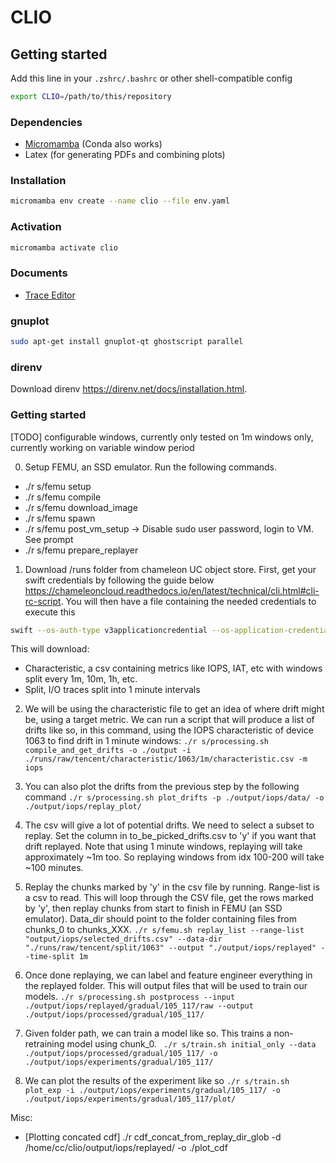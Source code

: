 # CLIO

## Getting started

Add this line in your `.zshrc/.bashrc` or other shell-compatible config

```bash
export CLIO=/path/to/this/repository
```

### Dependencies

- [Micromamba](https://mamba.readthedocs.io/en/latest/installation/micromamba-installation.html) (Conda also works)
- Latex (for generating PDFs and combining plots)

### Installation

```bash
micromamba env create --name clio --file env.yaml
```

### Activation

```bash
micromamba activate clio
```

### Documents

- [Trace Editor](./docs/trace-editor.md)


### gnuplot

```bash
sudo apt-get install gnuplot-qt ghostscript parallel
```

### direnv
Download direnv https://direnv.net/docs/installation.html.

### Getting started
[TODO] configurable windows, currently only tested on 1m windows only, currently working on variable window period

0. Setup FEMU, an SSD emulator. Run the following commands.
- ./r s/femu setup
- ./r s/femu compile
- ./r s/femu download_image
- ./r s/femu spawn
- ./r s/femu post_vm_setup -> Disable sudo user password, login to VM. See prompt
- ./r s/femu prepare_replayer

1. Download /runs folder from chameleon UC object store. First, get your swift credentials by following the guide below https://chameleoncloud.readthedocs.io/en/latest/technical/cli.html#cli-rc-script. You will then have a file containing the needed credentials to execute this
```bash
swift --os-auth-type v3applicationcredential --os-application-credential-id da8eb9b3943c452fa4183fad9d16e58c --os-application-credential-secret AUp1cJZ9ZHiUnAaPuXE8V55NFZ3Cu2Us4DQzXN0wQZIAvFQJ0cDURAy7NLzjckwfefAQsSDbiFU92JvN0cfs0A download clio-data -p runs
```

This will download:
- Characteristic, a csv containing metrics like IOPS, IAT, etc with windows split every 1m, 10m, 1h, etc. 
- Split, I/O traces split into 1 minute intervals

2. We will be using the characteristic file to get an idea of where drift might be, using a target metric. We can run a script that will produce a list of drifts like so, in this command, using the IOPS characteristic of device 1063 to find drift in 1 minute windows: 
``` ./r s/processing.sh compile_and_get_drifts -o ./output -i ./runs/raw/tencent/characteristic/1063/1m/characteristic.csv -m iops ```

3. You can also plot the drifts from the previous step by the following command
``` ./r s/processing.sh plot_drifts -p ./output/iops/data/ -o ./output/iops/replay_plot/ ```

3. The csv will give a lot of potential drifts. We need to select a subset to replay. Set the column in to_be_picked_drifts.csv to 'y' if you want that drift replayed. Note that using 1 minute windows, replaying will take approximately ~1m too. So replaying windows from idx 100-200 will take ~100 minutes.

4. Replay the chunks marked by 'y' in the csv file by running. Range-list is a csv to read. This will loop through the CSV file, get the rows marked by 'y', then replay chunks from start to finish in FEMU (an SSD emulator). Data_dir should point to the folder containing files from chunks_0 to chunks_XXX.
``` ./r s/femu.sh replay_list --range-list "output/iops/selected_drifts.csv" --data-dir "./runs/raw/tencent/split/1063" --output "./output/iops/replayed" --time-split 1m ```

5. Once done replaying, we can label and feature engineer everything in the replayed folder. This will output files that will be used to train our models.
``` ./r s/processing.sh postprocess --input ./output/iops/replayed/gradual/105_117/raw --output ./output/iops/processed/gradual/105_117/ ```

6. Given folder path, we can train a model like so. This trains a non-retraining model using chunk_0.
``` ./r s/train.sh initial_only --data ./output/iops/processed/gradual/105_117/ -o ./output/iops/experiments/gradual/105_117/```
7. We can plot the results of the experiment like so
 ``` ./r s/train.sh plot_exp -i ./output/iops/experiments/gradual/105_117/ -o ./output/iops/experiments/gradual/105_117/plot/ ```


Misc:
- [Plotting concated cdf] ./r cdf_concat_from_replay_dir_glob -d /home/cc/clio/output/iops/replayed/ -o ./plot_cdf 